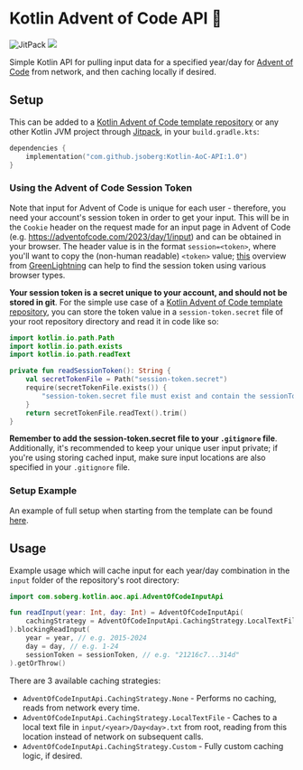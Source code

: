 # Kotlin Advent of Code API :santa:
![JitPack](https://img.shields.io/jitpack/version/com.github.jsoberg/Kotlin-AoC-API) [![](https://jitci.com/gh/jsoberg/Kotlin-AoC-API/svg)](https://jitci.com/gh/jsoberg/Kotlin-AoC-API)

Simple Kotlin API for pulling input data for a specified year/day for [Advent of Code](https://adventofcode.com/) from network, and then caching locally if desired.

## Setup

This can be added to a [Kotlin Advent of Code template repository](https://github.com/kotlin-hands-on/advent-of-code-kotlin-template) or any other Kotlin JVM project through [Jitpack](https://jitpack.io/#jsoberg/Kotlin-AoC-API), in your `build.gradle.kts`:

```kts
dependencies {
    implementation("com.github.jsoberg:Kotlin-AoC-API:1.0")
}
```


### Using the Advent of Code Session Token

Note that input for Advent of Code is unique for each user - therefore, you need your account's session token in order to get your input. This will be in the `Cookie` header on the request made for an input page in Advent of Code (e.g. https://adventofcode.com/2023/day/1/input) and can be obtained in your browser. The header value is in the format `session=<token>`, where you'll want to copy the (non-human readable) `<token>` value; [this](https://github.com/GreenLightning/advent-of-code-downloader?tab=readme-ov-file#how-do-i-get-my-session-cookie) overview from [GreenLightning](https://github.com/GreenLightning) can help to find the session token using various browser types.

**Your session token is a secret unique to your account, and should not be stored in git**. For the simple use case of a [Kotlin Advent of Code template repository](https://github.com/kotlin-hands-on/advent-of-code-kotlin-template), you can store the token value in a `session-token.secret` file of your root repository directory and read it in code like so:
```kotlin
import kotlin.io.path.Path
import kotlin.io.path.exists
import kotlin.io.path.readText

private fun readSessionToken(): String {
    val secretTokenFile = Path("session-token.secret")
    require(secretTokenFile.exists()) {
        "session-token.secret file must exist and contain the sessionToken for Advent of Code"
    }
    return secretTokenFile.readText().trim()
}
```
**Remember to add the session-token.secret file to your `.gitignore` file**. Additionally, it's recommended to keep your unique user input private; if you're using storing cached input, make sure input locations are also specified in your `.gitignore` file.


### Setup Example

An example of full setup when starting from the template can be found [here](https://github.com/jsoberg/2024-Kotlin-Advent-Of-Code/commit/1a3595be3bd9c1eeb2715c75bb1464a494f89977).

## Usage

Example usage which will cache input for each year/day combination in the `input` folder of the repository's root directory:
```kotlin
import com.soberg.kotlin.aoc.api.AdventOfCodeInputApi

fun readInput(year: Int, day: Int) = AdventOfCodeInputApi(
    cachingStrategy = AdventOfCodeInputApi.CachingStrategy.LocalTextFile("input")
).blockingReadInput(
    year = year, // e.g. 2015-2024
    day = day, // e.g. 1-24
    sessionToken = sessionToken, // e.g. "21216c7...314d"
).getOrThrow()
```
There are 3 available caching strategies:
- `AdventOfCodeInputApi.CachingStrategy.None` - Performs no caching, reads from network every time.
- `AdventOfCodeInputApi.CachingStrategy.LocalTextFile` - Caches to a local text file in `input/<year>/Day<day>.txt` from root, reading from this location instead of network on subsequent calls.
- `AdventOfCodeInputApi.CachingStrategy.Custom` - Fully custom caching logic, if desired.

